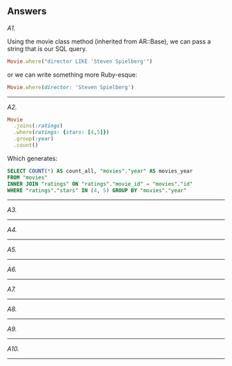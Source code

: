 
## Answers

_A1._

Using the movie class method (inherited from AR::Base), we can pass a string that is our SQL query.

```ruby
Movie.where("director LIKE 'Steven Spielberg'")
```

or we can write something more Ruby-esque:

```Ruby
Movie.where(director: 'Steven Spielberg')
```

----

_A2._

```ruby
Movie
  .joins(:ratings)
  .where(ratings: {stars: [4,5]})
  .group(:year)
  .count()
```

Which generates:

```sql
SELECT COUNT(*) AS count_all, "movies"."year" AS movies_year
FROM "movies"
INNER JOIN "ratings" ON "ratings"."movie_id" = "movies"."id"
WHERE "ratings"."stars" IN (4, 5) GROUP BY "movies"."year"
```

----

_A3._

----

_A4._

----

_A5._

----

_A6._

----

_A7._

----

_A8._

----

_A9._

----

_A10._

----

